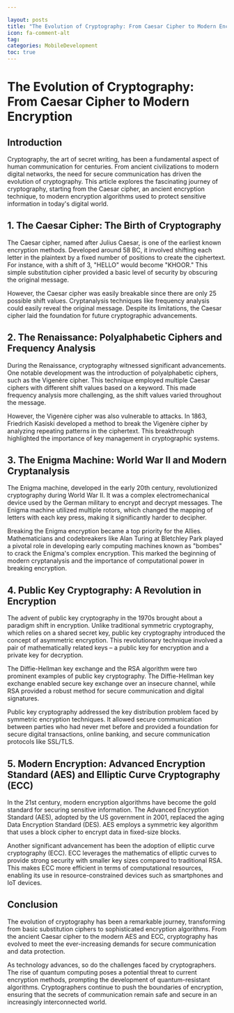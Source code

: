 ```yaml
---

layout: posts
title: "The Evolution of Cryptography: From Caesar Cipher to Modern Encryption"
icon: fa-comment-alt
tag:      
categories: MobileDevelopment
toc: true
---
```




# The Evolution of Cryptography: From Caesar Cipher to Modern Encryption

## Introduction

Cryptography, the art of secret writing, has been a fundamental aspect of human communication for centuries. From ancient civilizations to modern digital networks, the need for secure communication has driven the evolution of cryptography. This article explores the fascinating journey of cryptography, starting from the Caesar cipher, an ancient encryption technique, to modern encryption algorithms used to protect sensitive information in today's digital world.

## 1. The Caesar Cipher: The Birth of Cryptography

The Caesar cipher, named after Julius Caesar, is one of the earliest known encryption methods. Developed around 58 BC, it involved shifting each letter in the plaintext by a fixed number of positions to create the ciphertext. For instance, with a shift of 3, "HELLO" would become "KHOOR." This simple substitution cipher provided a basic level of security by obscuring the original message.

However, the Caesar cipher was easily breakable since there are only 25 possible shift values. Cryptanalysis techniques like frequency analysis could easily reveal the original message. Despite its limitations, the Caesar cipher laid the foundation for future cryptographic advancements.

## 2. The Renaissance: Polyalphabetic Ciphers and Frequency Analysis

During the Renaissance, cryptography witnessed significant advancements. One notable development was the introduction of polyalphabetic ciphers, such as the Vigenère cipher. This technique employed multiple Caesar ciphers with different shift values based on a keyword. This made frequency analysis more challenging, as the shift values varied throughout the message.

However, the Vigenère cipher was also vulnerable to attacks. In 1863, Friedrich Kasiski developed a method to break the Vigenère cipher by analyzing repeating patterns in the ciphertext. This breakthrough highlighted the importance of key management in cryptographic systems.

## 3. The Enigma Machine: World War II and Modern Cryptanalysis

The Enigma machine, developed in the early 20th century, revolutionized cryptography during World War II. It was a complex electromechanical device used by the German military to encrypt and decrypt messages. The Enigma machine utilized multiple rotors, which changed the mapping of letters with each key press, making it significantly harder to decipher.

Breaking the Enigma encryption became a top priority for the Allies. Mathematicians and codebreakers like Alan Turing at Bletchley Park played a pivotal role in developing early computing machines known as "bombes" to crack the Enigma's complex encryption. This marked the beginning of modern cryptanalysis and the importance of computational power in breaking encryption.

## 4. Public Key Cryptography: A Revolution in Encryption

The advent of public key cryptography in the 1970s brought about a paradigm shift in encryption. Unlike traditional symmetric cryptography, which relies on a shared secret key, public key cryptography introduced the concept of asymmetric encryption. This revolutionary technique involved a pair of mathematically related keys – a public key for encryption and a private key for decryption.

The Diffie-Hellman key exchange and the RSA algorithm were two prominent examples of public key cryptography. The Diffie-Hellman key exchange enabled secure key exchange over an insecure channel, while RSA provided a robust method for secure communication and digital signatures.

Public key cryptography addressed the key distribution problem faced by symmetric encryption techniques. It allowed secure communication between parties who had never met before and provided a foundation for secure digital transactions, online banking, and secure communication protocols like SSL/TLS.

## 5. Modern Encryption: Advanced Encryption Standard (AES) and Elliptic Curve Cryptography (ECC)

In the 21st century, modern encryption algorithms have become the gold standard for securing sensitive information. The Advanced Encryption Standard (AES), adopted by the US government in 2001, replaced the aging Data Encryption Standard (DES). AES employs a symmetric key algorithm that uses a block cipher to encrypt data in fixed-size blocks.

Another significant advancement has been the adoption of elliptic curve cryptography (ECC). ECC leverages the mathematics of elliptic curves to provide strong security with smaller key sizes compared to traditional RSA. This makes ECC more efficient in terms of computational resources, enabling its use in resource-constrained devices such as smartphones and IoT devices.

## Conclusion

The evolution of cryptography has been a remarkable journey, transforming from basic substitution ciphers to sophisticated encryption algorithms. From the ancient Caesar cipher to the modern AES and ECC, cryptography has evolved to meet the ever-increasing demands for secure communication and data protection.

As technology advances, so do the challenges faced by cryptographers. The rise of quantum computing poses a potential threat to current encryption methods, prompting the development of quantum-resistant algorithms. Cryptographers continue to push the boundaries of encryption, ensuring that the secrets of communication remain safe and secure in an increasingly interconnected world.